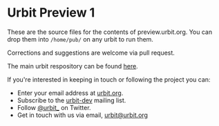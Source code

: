 # Urbit Preview 1

These are the source files for the contents of preview.urbit.org. You can drop them into `/home/pub/` on any urbit to run them. 

Corrections and suggestions are welcome via pull request. 

The main urbit respository can be found [here](https://github.com/urbit/urbit).

If you're interested in keeping in touch or following the project you can:

-   Enter your email address at [urbit.org](http://urbit.org).
-   Subscribe to the
    [urbit-dev](https://groups.google.com/forum/#!forum/urbit-dev)
    mailing list.
-   Follow [@urbit_](https://twitter.com/urbit\_) on Twitter.
-   Get in touch with us via email, <urbit@urbit.org>

